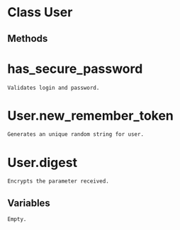 # Class User

## Methods

# has_secure_password
    Validates login and password.

# User.new_remember_token
    Generates an unique random string for user.

# User.digest
    Encrypts the parameter received.

## Variables
    Empty.
